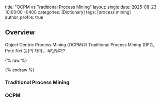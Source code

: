title: "OCPM vs Traditional Process Mining"
layout: single
date: 2025-08-23 10:00:00 -0400
categories: [Dictionary]
tags: [process mining]
author_profile: true

## Overview

Object Centric Process Mining (OCPM)과 Traditional Process Mining (DFG, Petri Net 등)의 차이는 무엇일까?

{% raw %}
<div id="process-mining-root"></div>

<!-- Tailwind (CDN, 간편용) -->
<script src="https://cdn.tailwindcss.com"></script>

<!-- React 18 (UMD) + Babel Standalone (브라우저에서 JSX 변환) -->
<script src="https://unpkg.com/react@18/umd/react.production.min.js" crossorigin></script>
<script src="https://unpkg.com/react-dom@18/umd/react-dom.production.min.js" crossorigin></script>
<script src="https://unpkg.com/@babel/standalone/babel.min.js"></script>

<script type="text/babel">
  const { useState } = React;

  // ✅ lucide-react 대신 이모지/간단 아이콘으로 치환 (번들러 없이 동작)
  const Emoji = ({ children, className }) => (
    <span className={className} aria-hidden="true">{children}</span>
  );

  function ProcessMiningComparison() {
    const [activeView, setActiveView] = useState('traditional');
    const [animationStep, setAnimationStep] = useState(0);

    // 전통적 프로세스 마이닝 데이터
    const traditionalProcess = [
      { id: 1, activity: '주문 접수', time: '09:00' },
      { id: 2, activity: '결제 처리', time: '09:15' },
      { id: 3, activity: '재고 확인', time: '09:30' },
      { id: 4, activity: '포장 준비', time: '10:00' },
      { id: 5, activity: '배송 시작', time: '11:00' }
    ];

    // OCPM 데이터 - 여러 객체 타입
    const ocpmObjects = {
      order: { id: 'O001', color: 'bg-blue-500', name: '주문' },
      customer: { id: 'C123', color: 'bg-green-500', name: '고객' },
      product: { id: 'P456', color: 'bg-purple-500', name: '제품' },
      payment: { id: 'PAY789', color: 'bg-yellow-500', name: '결제' },
      delivery: { id: 'D012', color: 'bg-red-500', name: '배송' }
    };

    const ocpmEvents = [
      { time: '09:00', activity: '주문 생성', objects: ['order', 'customer'] },
      { time: '09:05', activity: '제품 선택', objects: ['product', 'customer'] },
      { time: '09:10', activity: '주문에 제품 추가', objects: ['order', 'product'] },
      { time: '09:15', activity: '결제 처리', objects: ['order', 'payment', 'customer'] },
      { time: '09:30', activity: '재고 확인', objects: ['product'] },
      { time: '10:00', activity: '포장 준비', objects: ['order', 'product'] },
      { time: '11:00', activity: '배송 할당', objects: ['order', 'delivery'] },
      { time: '11:30', activity: '배송 시작', objects: ['delivery', 'customer'] }
    ];

    const startAnimation = () => {
      setAnimationStep(0);
      const maxSteps = activeView === 'traditional' ? traditionalProcess.length : ocpmEvents.length;
      const interval = setInterval(() => {
        setAnimationStep(prev => {
          if (prev >= maxSteps - 1) {
            clearInterval(interval);
            return prev;
          }
          return prev + 1;
        });
      }, 1000);
    };

    const resetAnimation = () => setAnimationStep(0);

    return (
      <div className="max-w-6xl mx-auto p-6 bg-white">
        <div className="text-center mb-8">
          <h1 className="text-3xl font-bold text-gray-800 mb-4">
            프로세스 마이닝 비교: Traditional vs OCPM
          </h1>

          <div className="flex justify-center gap-4 mb-6">
            <button
              onClick={() => {setActiveView('traditional'); resetAnimation();}}
              className={`px-6 py-3 rounded-lg font-medium transition-all ${
                activeView === 'traditional'
                  ? 'bg-blue-600 text-white shadow-lg'
                  : 'bg-gray-200 text-gray-700 hover:bg-gray-300'
              }`}
            >
              전통적 프로세스 마이닝
            </button>
            <button
              onClick={() => {setActiveView('ocpm'); resetAnimation();}}
              className={`px-6 py-3 rounded-lg font-medium transition-all ${
                activeView === 'ocpm'
                  ? 'bg-purple-600 text-white shadow-lg'
                  : 'bg-gray-200 text-gray-700 hover:bg-gray-300'
              }`}
            >
              OCPM (Object-Centric)
            </button>
          </div>

          <div className="flex justify-center gap-4">
            <button
              onClick={startAnimation}
              className="flex items-center gap-2 px-4 py-2 bg-green-500 text-white rounded-lg hover:bg-green-600 transition-colors"
            >
              <Emoji>▶</Emoji>
              애니메이션 시작
            </button>
            <button
              onClick={resetAnimation}
              className="px-4 py-2 bg-gray-500 text-white rounded-lg hover:bg-gray-600 transition-colors"
            >
              초기화
            </button>
          </div>
        </div>

        {activeView === 'traditional' && (
          <div className="bg-blue-50 p-6 rounded-xl">
            <h2 className="text-2xl font-bold text-blue-800 mb-4 flex items-center gap-2">
              <Emoji className="text-xl">📦</Emoji>
              전통적 프로세스 마이닝
            </h2>
            <p className="text-gray-600 mb-6">
              케이스 ID(주문 ID) 중심으로 단일 프로세스 흐름을 추적합니다.
            </p>

            <div className="bg-white p-4 rounded-lg mb-4">
              <h3 className="font-semibold mb-2">케이스 ID: ORDER-001</h3>
              <div className="flex items-center gap-4 overflow-x-auto">
                {traditionalProcess.map((step, index) => (
                  <div key={step.id} className="flex items-center gap-2">
                    <div className={
                      `px-4 py-2 rounded-lg text-sm font-medium whitespace-nowrap transition-all duration-500
                       ${index <= animationStep ? 'bg-blue-500 text-white shadow-lg transform scale-105' : 'bg-gray-200 text-gray-500'}`
                    }>
                      <div>{step.activity}</div>
                      <div className="text-xs opacity-75">{step.time}</div>
                    </div>
                    {index < traditionalProcess.length - 1 && (
                      <span className={`transition-all duration-500 ${index < animationStep ? 'text-blue-500' : 'text-gray-300'}`}>
                        →
                      </span>
                    )}
                  </div>
                ))}
              </div>
            </div>

            <div className="bg-yellow-100 p-4 rounded-lg">
              <h4 className="font-semibold text-yellow-800 mb-2">특징:</h4>
              <ul className="text-sm text-yellow-700 space-y-1">
                <li>• 하나의 케이스 ID만 추적</li>
                <li>• 선형적인 프로세스 흐름</li>
                <li>• 단순하지만 객체 간 상호작용 놓침</li>
                <li>• 복잡한 비즈니스 프로세스 표현에 한계</li>
              </ul>
            </div>
          </div>
        )}

        {activeView === 'ocpm' && (
          <div className="bg-purple-50 p-6 rounded-xl">
            <h2 className="text-2xl font-bold text-purple-800 mb-4 flex items-center gap-2">
              <Emoji className="text-xl">👤</Emoji>
              OCPM (Object-Centric Process Mining)
            </h2>
            <p className="text-gray-600 mb-6">
              여러 객체 타입을 동시에 추적하여 복잡한 상호작용을 모델링합니다.
            </p>

            {/* 객체 범례 */}
            <div className="bg-white p-4 rounded-lg mb-4">
              <h3 className="font-semibold mb-3">추적 중인 객체들:</h3>
              <div className="flex flex-wrap gap-3">
                {Object.entries(ocpmObjects).map(([key, obj]) => (
                  <div key={key} className="flex items-center gap-2">
                    <div className={`w-4 h-4 rounded ${obj.color}`}></div>
                    <span className="text-sm font-medium">{obj.name} ({obj.id})</span>
                  </div>
                ))}
              </div>
            </div>

            {/* 이벤트 타임라인 */}
            <div className="bg-white p-4 rounded-lg mb-4">
              <h3 className="font-semibold mb-3">이벤트 타임라인:</h3>
              <div className="space-y-3">
                {ocpmEvents.map((event, index) => (
                  <div key={index} className={
                    `p-3 rounded-lg border-l-4 transition-all duration-500
                     ${index <= animationStep ? 'border-purple-500 bg-purple-100 shadow-md transform scale-105' : 'border-gray-300 bg-gray-50'}`
                  }>
                    <div className="flex items-center justify-between mb-2">
                      <span className="font-medium">{event.activity}</span>
                      <span className="text-sm text-gray-500">{event.time}</span>
                    </div>
                    <div className="flex gap-2">
                      {event.objects.map(objKey => (
                        <span key={objKey}
                          className={`px-2 py-1 rounded text-xs font-medium text-white ${ocpmObjects[objKey].color}`}>
                          {ocpmObjects[objKey].name}
                        </span>
                      ))}
                    </div>
                  </div>
                ))}
              </div>
            </div>

            {/* 객체 관계 네트워크 */}
            <div className="bg-white p-4 rounded-lg mb-4">
              <h3 className="font-semibold mb-3">객체 간 상호작용 네트워크:</h3>
              <div className="flex justify-center">
                <div className="relative w-80 h-60">
                  {/* 중앙 주문 */}
                  <div className="absolute top-1/2 left-1/2 -translate-x-1/2 -translate-y-1/2">
                    <div className="bg-blue-500 text-white px-3 py-2 rounded-lg text-sm font-medium">
                      주문 (O001)
                    </div>
                  </div>
                  {/* 주변 노드들 */}
                  <div className="absolute top-4 left-1/2 -translate-x-1/2">
                    <div className="bg-green-500 text-white px-3 py-2 rounded-lg text-sm font-medium">
                      고객 (C123)
                    </div>
                  </div>
                  <div className="absolute bottom-4 left-1/2 -translate-x-1/2">
                    <div className="bg-purple-500 text-white px-3 py-2 rounded-lg text-sm font-medium">
                      제품 (P456)
                    </div>
                  </div>
                  <div className="absolute top-1/2 left-4 -translate-y-1/2">
                    <div className="bg-yellow-500 text-white px-3 py-2 rounded-lg text-sm font-medium">
                      결제 (PAY789)
                    </div>
                  </div>
                  <div className="absolute top-1/2 right-4 -translate-y-1/2">
                    <div className="bg-red-500 text-white px-3 py-2 rounded-lg text-sm font-medium">
                      배송 (D012)
                    </div>
                  </div>
                  {/* 연결선들 */}
                  <svg className="absolute inset-0 w-full h-full pointer-events-none">
                    <line x1="160" y1="60" x2="160" y2="110" stroke="#6B7280" strokeWidth="2" />
                    <line x1="160" y1="150" x2="160" y2="200" stroke="#6B7280" strokeWidth="2" />
                    <line x1="110" y1="130" x2="60" y2="130" stroke="#6B7280" strokeWidth="2" />
                    <line x1="210" y1="130" x2="260" y2="130" stroke="#6B7280" strokeWidth="2" />
                  </svg>
                </div>
              </div>
            </div>

            <div className="bg-green-100 p-4 rounded-lg">
              <h4 className="font-semibold text-green-800 mb-2">OCPM의 장점:</h4>
              <ul className="text-sm text-green-700 space-y-1">
                <li>• 여러 객체 타입 동시 추적</li>
                <li>• 객체 간 복잡한 상호작용 모델링</li>
                <li>• 현실적인 비즈니스 프로세스 표현</li>
                <li>• 통합적인 프로세스 분석 가능</li>
                <li>• Many-to-many 관계 처리 가능</li>
              </ul>
            </div>
          </div>
        )}

        {/* 비교 요약 */}
        <div className="mt-8 bg-gray-50 p-6 rounded-xl">
          <h3 className="text-xl font-bold text-gray-800 mb-4">핵심 차이점 요약</h3>
          <div className="grid md:grid-cols-2 gap-6">
            <div className="bg-blue-100 p-4 rounded-lg">
              <h4 className="font-semibold text-blue-800 mb-2">전통적 프로세스 마이닝</h4>
              <ul className="text-sm text-blue-700 space-y-1">
                <li>• 단일 케이스 ID 기반</li>
                <li>• 1:1 관계만 처리</li>
                <li>• 간단한 선형 프로세스</li>
                <li>• 구현이 쉬움</li>
              </ul>
            </div>
            <div className="bg-purple-100 p-4 rounded-lg">
              <h4 className="font-semibold text-purple-800 mb-2">OCPM</h4>
              <ul className="text-sm text-purple-700 space-y-1">
                <li>• 다중 객체 타입 기반</li>
                <li>• Many-to-many 관계 처리</li>
                <li>• 복잡한 상호작용 모델링</li>
                <li>• 현실적이지만 복잡함</li>
              </ul>
            </div>
          </div>
        </div>
      </div>
    );
  }

  const root = ReactDOM.createRoot(document.getElementById('process-mining-root'));
  root.render(<ProcessMiningComparison />);
</script>
{% endraw %}


### Traditional Process Mining


### OCPM
